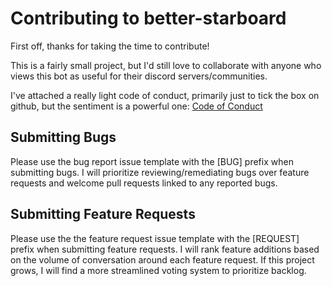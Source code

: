 # Contributing to better-starboard

First off, thanks for taking the time to contribute!

This is a fairly small project, but I'd still love to collaborate with anyone who views this bot as useful for their discord servers/communities.

I've attached a really light code of conduct, primarily just to tick the box on github, but the sentiment is a powerful one: [Code of Conduct](CODE_OF_CONDUCT.md)

## Submitting Bugs

Please use the bug report issue template with the [BUG] prefix when submitting bugs. I will prioritize reviewing/remediating bugs over feature requests and welcome pull requests linked to any reported bugs.

## Submitting Feature Requests

Please use the the feature request issue template with the [REQUEST] prefix when submitting feature requests. I will rank feature additions based on the volume of conversation around each feature request. If this project grows, I will find a more streamlined voting system to prioritize backlog.